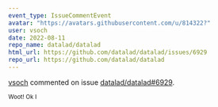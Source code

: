```yaml
---
event_type: IssueCommentEvent
avatar: "https://avatars.githubusercontent.com/u/814322?"
user: vsoch
date: 2022-08-11
repo_name: datalad/datalad
html_url: https://github.com/datalad/datalad/issues/6929
repo_url: https://github.com/datalad/datalad
---
```


<a href='https://github.com/vsoch' target='_blank'>vsoch</a> commented on issue <a href='https://github.com/datalad/datalad/issues/6929' target='_blank'>datalad/datalad#6929</a>.

<small>Woot! Ok I